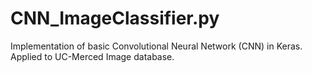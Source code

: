 # CNN_ImageClassifier.py
Implementation of basic Convolutional Neural Network (CNN) in Keras. Applied to UC-Merced Image database.
